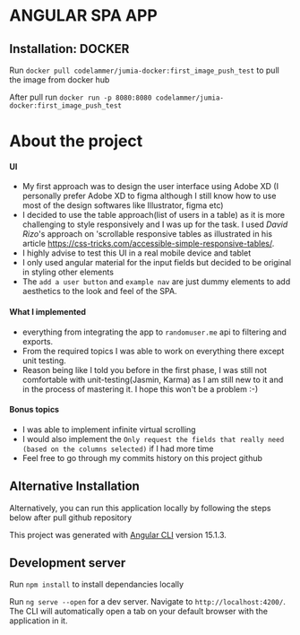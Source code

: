 # ANGULAR SPA APP
## Installation: DOCKER

Run `docker pull codelammer/jumia-docker:first_image_push_test` to pull the image from docker hub

After pull run 
`docker run -p 8080:8080 codelammer/jumia-docker:first_image_push_test`

# About the project

#### UI
* My first approach was to design the user interface using Adobe XD (I personally prefer Adobe XD to figma although I still know how to use most of the design softwares like Illustrator, figma etc)
* I decided to use the table approach(list of users in a table) as it is more challenging to style responsively and I was up for the task. I used *David Rizo*'s approach on 'scrollable responsive tables as illustrated in his article https://css-tricks.com/accessible-simple-responsive-tables/.
* I highly advise to test this UI in a real mobile device and tablet 
* I only used angular material for the input fields but decided to be original in styling other elements
* The `add a user button` and `example nav` are just dummy elements to add aesthetics to the look and feel of the SPA.

#### What I implemented
* everything from integrating the app to `randomuser.me` api to filtering and exports.
* From the required topics I was able to work on everything there except unit testing.
* Reason being like I told you before in the first phase, I was still not comfortable with unit-testing(Jasmin, Karma) as I am still new to it and in the process of mastering it. I hope this won't be a problem :-)

#### Bonus topics
* I was able to implement infinite virtual scrolling 
* I would also implement the `Only request the fields that really need (based on the columns selected)` if I had more time
* Feel free to go through my commits history on this project github


## Alternative Installation
Alternatively, you can run this application locally by following the steps below after pull github repository

This project was generated with [Angular CLI](https://github.com/angular/angular-cli) version 15.1.3.

## Development server
Run `npm install` to install dependancies locally

Run `ng serve --open` for a dev server. Navigate to `http://localhost:4200/`. The CLI will automatically open a tab on your default browser with the application in it.
